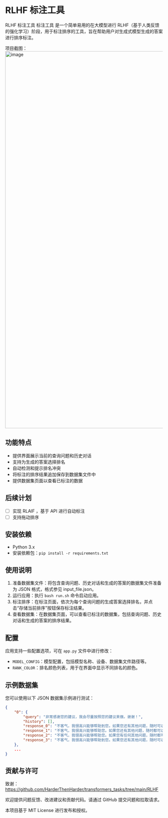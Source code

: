 # RLHF 标注工具

RLHF 标注工具 标注工具 是一个简单易用的在大模型进行 RLHF（基于人类反馈的强化学习）阶段，用于标注排序的工具，旨在帮助用户对生成式模型生成的答案进行排序标注。

项目截图：
<img width="1206" alt="image" src="https://github.com/SupritYoung/RLHF-Label-Tool/assets/30597946/d35b028c-d5c0-4769-a952-c2299357586f">


## 功能特点
- 提供界面展示当前的查询问题和历史对话
- 支持为生成的答案选择排名
- 自动检测和提示排名冲突
- 将标注的排序结果追加保存到数据集文件中
- 提供数据集页面以查看已标注的数据

## 后续计划

- [ ] 实现 RLAIF ，基于 API 进行自动标注
- [ ] 支持拖动排序

## 安装依赖
- Python 3.x
- 安装依赖包：`pip install -r requirements.txt`

## 使用说明
1. 准备数据集文件：将包含查询问题、历史对话和生成的答案的数据集文件准备为 JSON 格式，格式参见 input_file.json。
2. 运行应用：执行 `bash run.sh` 命令启动应用。
3. 标注排序：在标注页面，依次为每个查询问题的生成答案选择排名，并点击“存储当前排序”按钮保存标注结果。
4. 查看数据集：在数据集页面，可以查看已标注的数据集，包括查询问题、历史对话和生成的答案的排序结果。

## 配置
应用支持一些配置选项，可在 `app.py` 文件中进行修改：
- `MODEL_CONFIG`：模型配置，包括模型名称、设备、数据集文件路径等。
- `RANK_COLOR`：排名颜色列表，用于在界面中显示不同排名的颜色。

## 示例数据集
您可以使用以下 JSON 数据集示例进行测试：
```json
{
    "0": {
        "query": "非常感谢您的建议，我会尽量按照您的建议来做。谢谢！",
        "history": [],
        "response_0": "不客气，我很高兴能够帮助到您。如果您还有其他问题，随时可以向我咨询。祝您好运！",
        "response_1": "不客气，我很高兴能够帮助您。如果您还有其他问题，随时都可以向我咨询。祝您好运！",
        "response_2": "不客气，我很高兴能够帮助您。如果您有任何其他问题，随时都可以向我咨询。祝您好运！",
        "response_3": "不客气，我很高兴能够帮助到您。如果您还有其他问题，随时可以向我咨询。祝您好运！"
    },
    ...
}
```

## 贡献与许可

致谢：https://github.com/HarderThenHarder/transformers_tasks/tree/main/RLHF

欢迎提供问题反馈、改进建议和贡献代码。请通过 GitHub 提交问题和拉取请求。

本项目基于 MIT License 进行发布和授权。
